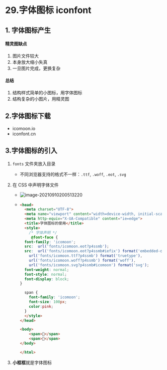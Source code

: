 # 29.字体图标 iconfont

## 1. 字体图标产生

#### 精灵图缺点

1. 图片文件较大
2. 本身放大缩小失真
3. 一旦图片完成，更换复杂

#### 总结

1. 结构样式简单的小图标，用字体图标
2. 结构复杂的小图片，用精灵图

## 2.字体图标下载

- icomoon.io
- iconfont.cn

## 3.字体图标的引入

1. `fonts` 文件夹放入目录

   - 不同浏览器支持的格式不一样：`.ttf`, `.woff`, `.eot`, `.svg`

2. 在 CSS 中声明字体文件

   - ![image-20210910200513220](https://raw.githubusercontent.com/TWDH/Leetcode-From-Zero/pictures/img/image-20210910200513220.png)

   - ```html
     <head>
       <meta charset="UTF-8">
       <meta name="viewport" content="width=device-width, initial-scale=1.0">
       <meta http-equiv="X-UA-Compatible" content="ie=edge">
       <title>字体图标的使用</title>
       <style>
         /* 字体声明 */
          @font-face {
       font-family: 'icomoon';
       src:  url('fonts/icomoon.eot?p4ssmb');
       src:  url('fonts/icomoon.eot?p4ssmb#iefix') format('embedded-opentype'),
         url('fonts/icomoon.ttf?p4ssmb') format('truetype'),
         url('fonts/icomoon.woff?p4ssmb') format('woff'),
         url('fonts/icomoon.svg?p4ssmb#icomoon') format('svg');
       font-weight: normal;
       font-style: normal;
       font-display: block;
     }
     
       span {
         font-family: 'icomoon';
         font-size: 100px;
         color:pink;
       }
       </style>
     </head>
     
     <body>
         <span></span>
         <span></span>
     </body>
     
     </html>
     ```

3. **小框框**就是字体图标 

